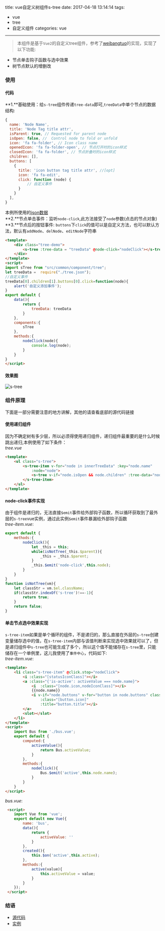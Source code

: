 title: vue自定义树组件s-tree
date: 2017-04-18 13:14:14
tags: 
- vue
- tree
- 自定义组件
categories: vue
---
>本组件是基于`Vue2`的自定义tree组件，参考了[weibangtuo](https://github.com/weibangtuo/vue-tree)的实现，实现了以下功能:    

- 节点单击钩子函数与选中效果
- 树节点默认的增删改

### 使用
#### 代码
**1.**基础使用：给`s-tree`组件传递`tree-data`即可,`treeData`中单个节点的数据结构:
``` js
{
  name: 'Node Name',
  title: 'Node Tag title attr',
  isParent: true, // Requested for parent node
  isOpen: false, //  Control node to fold or unfold
  icon: 'fa fa-folder', // Icon class name
  openedIcon: 'fa fa-folder-open', // 节点打开时的icon样式
  closedIcon: 'fa fa-folder', // 节点折叠时的icon样式
  children: [], 
  buttons: [ 
    {
      title: 'icon button tag title attr', //[opt]
      icon: 'fa fa-edit',
      click: function (node) { 
          // 自定义事件
      }
    }
  ],
}
```
本例所使用的[json数据](https://github.com/jintangWang/hello-vue/blob/master/src/components/my/tree/tree.json)  
**2.**节点单击事件：监听`node-click`,此方法接受了`node`参数(点击的节点对象)  
**3.**节点后的按钮事件: `buttons`下`click`的值可以是自定义方法，也可以默认方法，默认有`addNode`、`delNode`、`editNode`字符串
``` html
<template>
    <div class="tree-demo">
        <s-tree :tree-data = "treeData" @node-click="nodeClick"></s-tree>
    </div>
</template>
<script>
import sTree from "src/common/component/tree";
let treeData =  require("./tree.json");
//自定义事件
treeData[0].children[1].buttons[0].click=function(node){
    alert('自定义添加事件');
}
export default {
    data(){
        return {
            treeData: treeData
        }
    },
    components:{
        sTree
    },
    methods:{
        nodeClick(node){
            console.log(node);
        }
    }
}
</script>

```
<!-- more -->
#### 效果图
![s-tree](http://7xphbb.com1.z0.glb.clouddn.com/vue_tree.png)
### 组件原理
下面是一部分需要注意的地方讲解，其他的请查看底部的源代码链接
#### 使用递归组件
因为不确定树有多少层，所以必须得使用递归组件，递归组件最重要的是什么时候跳出递归,本例使用了如下条件：  
*tree.vue*
``` html
<template>
    <ul class="s-tree">
        <s-tree-item v-for="node in innerTreeData" :key="node.name" 
            :node="node">
            <s-tree v-if="node.isOpen && node.children" :tree-data="node.children"></s-tree>
        </s-tree-item>
    </ul>
</template>
```
#### node-click事件实现
由于组件是递归的，无法直接`$emit`事件给外部钩子函数，所以循环获取到了最外层的`s-tree`vue实例，通过此实例`$emit`事件暴漏给外部钩子函数  
*tree-item.vue*:
``` js
export default {
    methods:{
        nodeClick(){
            let _this = this;
            while(isNotTree(_this.$parent)){
                _this = _this.$parent;
            }
            _this.$emit('node-click',this.node);
        }
    }
}
function isNotTree(vm){
    let classStr = vm.$el.className;
    if(classStr.indexOf('s-tree')!==-1){
        return true;
    }
    return false;
}

```
#### 单击节点选中效果实现
 `s-tree-item`如果是单个循环的组件，不是递归的，那么直接在外层的`s-tree`创建变量储存选中的值，在`s-tree-item`内部与该值判断来实现选中效果就可以了，但是递归组件中`s-tree`也可能生成了多个，所以这个值不能储存在`s-tree`里，只能储存在一个单例里，这儿我使用了`事件中心`，代码如下:   
*tree-item.vue*:
``` html
<template>
    <li class="s-tree-item" @click.stop="nodeClick">
        <i :class="[statusIconClass]"></i>
        <a :class="{'is-active': activeValue === node.name}">
            <i  :class="[node.icon,nodeIconClass]"></i>
            {{node.name}}
            <i v-if="node.buttons" v-for="button in node.buttons" class="iButton" 
                :class="[button.icon]" 
                :title="button.title"></i>
        </a>
        <slot></slot>
    </li>
</template>
<script>
    import Bus from './bus.vue';
    export default {
        computed:{
            activeValue(){
                return Bus.activeValue;
            }
        },
        methods:{
            nodeClick(){
                Bus.$emit('active',this.node.name);
            }
        }
    }
</script>
```
*bus.vue*:
``` html
 <script>
    import Vue from 'vue';
    export default new Vue({
        name: 'bus',
        data(){
            return {
                activeValue: ''
            }
        },
        created(){
            this.$on('active',this.active);
        },
        methods:{
            active(value){
                this.activeValue = value;
            }
        }
    });
 </script>
```

### 结语
- [源代码](https://github.com/jintangWang/hello-vue/tree/master/src/common/component/tree)
- [实例](https://jintangwang.github.io/hello-vue/#/my/tree-demo)